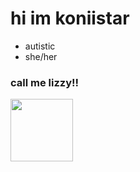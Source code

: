 # hi im koniistar
- autistic
- she/her
### call me lizzy!!
<img src="bread.png" width=100px height=100px>
